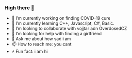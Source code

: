 ### High there 👋

- 🔭 I’m currently working on finding COVID-19 cure
- 🌱 I’m currently learning C++, Javascript, C#, Basic.
- 👯 I’m looking to collaborate with vojjtar adn OverdosedCZ 
- 🤔 I’m looking for help with finding a girlfriend
- 💬 Ask me about how sad i am
- 📫 How to reach me: you cant
- ⚡ Fun fact: i am hi
